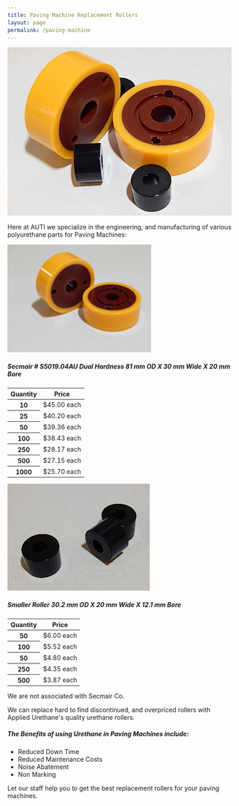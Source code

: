 ```yaml
---
title: Paving Machine Replacement Rollers
layout: page
permalink: /paving-machine
---
```


![Polyurethane Paving Machine Replacement Rollers](/img/paving-machine-replacement-rollers-group.jpg)

Here at AUTI we specialize in the engineering, and manufacturing of various polyurethane parts for Paving Machines:



![Polyurethane Paving Machine Replacement Rollers](/img/paving-machine-replacement-rollers-large-323-242.jpg)

##### Secmair # S5019.04AU Dual Hardness 81 mm OD X 30 mm Wide X 20 mm Bore

<table class="table">
  <thead>
    <tr>
      <th scope="col">Quantity</th>
      <th scope="col">Price</th>
    </tr>
  </thead>
  <tbody>
    <tr>
      <th scope="row">10</th>
      <td>$45.00 each</td>
    </tr>
    <tr>
      <th scope="row">25</th>
      <td>$40.20 each</td>
    </tr>
    <tr>
      <th scope="row">50</th>
      <td>$39.36 each</td>
    </tr>
    <tr>
      <th scope="row">100</th>
      <td>$38.43 each</td>
    </tr>
    <tr>
      <th scope="row">250</th>
      <td>$28.17 each</td>
    </tr>
    <tr>
      <th scope="row">500</th>
      <td>$27.15 each</td>
    </tr>
    <tr>
      <th scope="row">1000</th>
      <td>$25.70 each</td>
    </tr>
  </tbody>
</table>



![Polyurethane Paving Machine Replacement Rollers](/img/paving-machine-replacement-rollers-small-320-240.jpg)

##### Smaller Roller 30.2 mm OD X 20 mm Wide X 12.1 mm Bore

<table class="table">
  <thead>
    <tr>
      <th scope="col">Quantity</th>
      <th scope="col">Price</th>
    </tr>
  </thead>
  <tbody>
    <tr>
      <th scope="row">50</th>
      <td>$6.00 each</td>
    </tr>
    <tr>
      <th scope="row">100</th>
      <td>$5.52 each</td>
    </tr>
    <tr>
      <th scope="row">50</th>
      <td>$4.80 each</td>
    </tr>
    <tr>
      <th scope="row">250</th>
      <td>$4.35 each</td>
    </tr>
    <tr>
      <th scope="row">500</th>
      <td>$3.87 each</td>
    </tr>
  </tbody>
</table>

We are not associated with Secmair Co.

We can replace hard to find discontinued, and overpriced rollers with Applied Urethane's quality urethane rollers.

##### The Benefits of using Urethane in Paving Machines include:

- Reduced Down Time
- Reduced Maintenance Costs
- Noise Abatement
- Non Marking

Let our staff help you to get the best replacement rollers for your paving machines.


